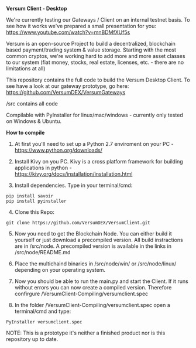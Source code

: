 **Versum Client - Desktop**

We're currently testing our Gateways / Client on an internal testnet basis. To see how it works we've prepared a small presentation for you:
https://www.youtube.com/watch?v=mnBDMfXUf5s



Versum is an open-source Project to build a decentralized, blockchain based payment/trading system & value storage. Starting with the most common cryptos, we're working hard to add more and more asset classes to our system (fiat money, stocks, real estate, licenses, etc. - there are no limitations at all)

This repository contains the full code to build the Versum Desktop Client. To see have a look at our gateway prototype, go here: https://github.com/VersumDEX/VersumGateways

/src contains all code 

Compilable with PyInstaller for linux/mac/windows - currently only tested on Windows & Ubuntu. 


**How to compile**

1. At first you'll need to set up a Python 2.7 enviroment on your PC - https://www.python.org/downloads/

2. Install Kivy on you PC. Kivy is a cross platform framework for building applications in python - https://kivy.org/docs/installation/installation.html

3. Install dependencies. Type in your terminal/cmd:
```
pip install savoir
pip install pyinstaller

```

4. Clone this Repo:
```
git clone https://github.com/VersumDEX/VersumClient.git
```

5. Now you need to get the Blockchain Node. You can either build it yourself or just download a precompiled version. All build instractions are in /src/node. A precompiled version is available in the links in /src/node/README.md

6. Place the multichaind binaries in /src/node/win/ or /src/node/linux/ depending on your operating system.

7. Now you should be able to run the main.py and start the Client. If it runs without errors you can now create a compiled version. Therefore confirgure /VersumClient-Compiling/versumclient.spec 

8. In the folder /VersumClient-Compiling/versumclient.spec open a terminal/cmd and type:
```
PyInstaller versumclient.spec 
```



NOTE: This is a prototype it's neither a finished product nor is this repository up to date.



